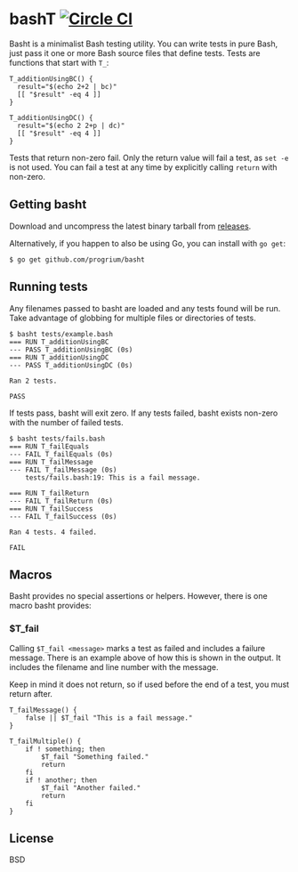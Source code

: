 # bashT [![Circle CI](https://circleci.com/gh/progrium/basht.png?style=shield)](https://circleci.com/gh/progrium/basht)

Basht is a minimalist Bash testing utility. You can write tests in pure Bash, just pass it one or more Bash source files that define tests. Tests are functions that start with `T_`:

```
T_additionUsingBC() {
  result="$(echo 2+2 | bc)"
  [[ "$result" -eq 4 ]]
}

T_additionUsingDC() {
  result="$(echo 2 2+p | dc)"
  [[ "$result" -eq 4 ]]
}
```

Tests that return non-zero fail. Only the return value will fail a test, as `set -e` is not used. You can fail a test at any time by explicitly calling `return` with non-zero.

## Getting basht

Download and uncompress the latest binary tarball from [releases](https://github.com/progrium/basht/releases).

Alternatively, if you happen to also be using Go, you can install with `go get`:

	$ go get github.com/progrium/basht

## Running tests

Any filenames passed to basht are loaded and any tests found will be run. Take advantage of globbing for multiple files or directories of tests.

```
$ basht tests/example.bash
=== RUN T_additionUsingBC
--- PASS T_additionUsingBC (0s)
=== RUN T_additionUsingDC
--- PASS T_additionUsingDC (0s)

Ran 2 tests.

PASS
```

If tests pass, basht will exit zero. If any tests failed, basht exists non-zero with the number of failed tests.

```
$ basht tests/fails.bash
=== RUN T_failEquals
--- FAIL T_failEquals (0s)
=== RUN T_failMessage
--- FAIL T_failMessage (0s)
    tests/fails.bash:19: This is a fail message.

=== RUN T_failReturn
--- FAIL T_failReturn (0s)
=== RUN T_failSuccess
--- FAIL T_failSuccess (0s)

Ran 4 tests. 4 failed.

FAIL
```

## Macros

Basht provides no special assertions or helpers. However, there is one macro basht provides:

### $T_fail

Calling `$T_fail <message>` marks a test as failed and includes a failure message. There is an example above of how this is shown in the output. It includes the filename and line number with the message.

Keep in mind it does not return, so if used before the end of a test, you must return after.

```
T_failMessage() {
	false || $T_fail "This is a fail message."
}

T_failMultiple() {
	if ! something; then
		$T_fail "Something failed."
		return
	fi
	if ! another; then
		$T_fail "Another failed."
		return
	fi
}
```

## License

BSD
